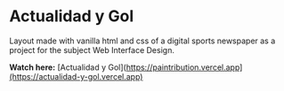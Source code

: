 # Actualidad y Gol

Layout made with vanilla html and css of a digital sports newspaper as a project for the subject Web Interface Design.  

**Watch here:** [Actualidad y Gol](https://paintribution.vercel.app](https://actualidad-y-gol.vercel.app)
